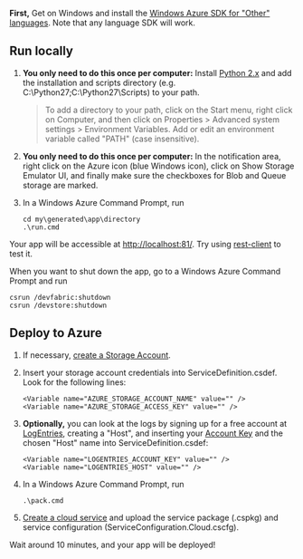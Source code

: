 **First,** Get on Windows and install the [Windows Azure SDK for "Other" languages][sdk]. 
Note that any language SDK will work.

  [sdk]: https://www.windowsazure.com/en-us/develop/other/

## Run locally

 1. **You only need to do this once per computer:** Install [Python 2.x][] and add the
    installation and scripts directory (e.g. C:\Python27;C:\Python27\Scripts) to your path.

    > To add a directory to your path, click on the Start menu, right click on Computer, and then
    click on Properties > Advanced system settings > Environment Variables. Add or edit an
    environment variable called "PATH" (case insensitive).

  [python 2.x]: http://python.org/download/

 2. **You only need to do this once per computer:** In the notification area, right click on the
    Azure icon (blue Windows icon), click on Show Storage Emulator UI, and finally make sure the
    checkboxes for Blob and Queue storage are marked.

 3. In a Windows Azure Command Prompt, run

        cd my\generated\app\directory
        .\run.cmd

Your app will be accessible at <http://localhost:81/>. Try using [rest-client][] to test it.

  [rest-client]: https://github.com/archiloque/rest-client#shell

When you want to shut down the app, go to a Windows Azure Command Prompt and run

    csrun /devfabric:shutdown
    csrun /devstore:shutdown

## Deploy to Azure

 1. If necessary, [create a Storage Account][portal storage].

  [portal storage]: https://manage.windowsazure.com/#Workspace/StorageExtension/storage

 2. Insert your storage account credentials into ServiceDefinition.csdef. Look
    for the following lines:

        <Variable name="AZURE_STORAGE_ACCOUNT_NAME" value="" />
        <Variable name="AZURE_STORAGE_ACCESS_KEY" value="" />

 3. **Optionally,** you can look at the logs by signing up for a free account
    at [LogEntries][], creating a "Host", and inserting your
    [Account Key][logentries-accountkey] and the chosen "Host" name into
    ServiceDefinition.csdef:

        <Variable name="LOGENTRIES_ACCOUNT_KEY" value="" />
        <Variable name="LOGENTRIES_HOST" value="" />

  [logentries]: http://www.logentries.com/
  [logentries-accountkey]: https://logentries.com/app/#s=account

 4. In a Windows Azure Command Prompt, run

        .\pack.cmd

 5. [Create a cloud service][portal service] and upload the service package (.cspkg)
    and service configuration (ServiceConfiguration.Cloud.cscfg).

  [portal service]: https://manage.windowsazure.com/#Workspace/CloudServicesExtension/list

Wait around 10 minutes, and your app will be deployed!
